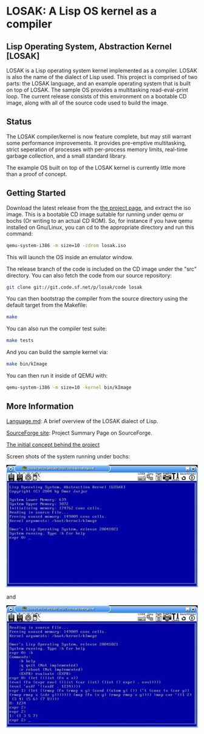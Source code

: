 # LOSAK: A Lisp OS kernel as a compiler
## Lisp Operating System, Abstraction Kernel [LOSAK]

LOSAK is a Lisp operating system kernel implemented as a compiler. LOSAK is
also the name of the dialect of Lisp used. This project is comprised of two
parts: the LOSAK language, and an example operating system that is built
on top of LOSAK. The sample OS provides a multitasking read-eval-print loop.
The current release consists of this environment on a bootable CD image, along
with all of the source code used to build the image.

## Status

The LOSAK compiler/kernel is now feature complete, but may still warrant some
performance improvements. It provides pre-emptive multitasking, strict
seperation of processes with per-process memory limits, real-time garbage
collection, and a small standard library.

The example OS built on top of the LOSAK kernel is currently little more than
a proof of concept.

## Getting Started

Download the latest release from the <a href="http://sourceforge.net/projects/losak/">the project page</a>, and extract the iso image. This is a bootable CD image suitable for running under qemu or bochs (Or writing to an actual CD ROM). So, for instance if you have qemu installed on Gnu/Linux, you can cd to the appropriate directory and run this command:

```sh
qemu-system-i386 -m size=10 -cdrom losak.iso
```

This will launch the OS inside an emulator window.

The release branch of the code is included on the CD image under the "src" directory. You can also fetch the code from our source repository:

```sh
git clone git://git.code.sf.net/p/losak/code losak
```

You can then bootstrap the compiler from the source directory using the default target from the Makefile:

```sh
make
```

You can also run the compiler test suite:

```sh
make tests
```

And you can build the sample kernel via:

```sh
make bin/kImage
```

You can then run it inside of QEMU with:

```sh
qemu-system-i386 -m size=10 -kernel bin/kImage
```

## More Information

[Language.md](Language.md): A brief overview of the LOSAK dialect of Lisp.

[SourceForge site](http://sourceforge.net/projects/losak/): Project Summary Page on SourceForge.

[The initial concept behind the project](Operating%20System%20as%20a%20Compiler.md)

Screen shots of the system running under bochs:

![Booting](losak-screenshot-1.jpeg)

and

![Sample expressions](losak-screenshot-2.jpeg)
